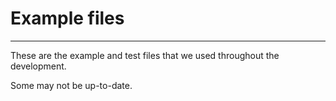 # Example files
---------------

These are the example and test files that we used throughout the development.

Some may not be up-to-date.
